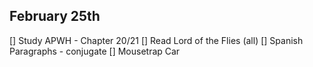 ## February 25th

[] Study APWH - Chapter 20/21
[] Read Lord of the Flies (all)
[] Spanish Paragraphs - conjugate
[] Mousetrap Car

